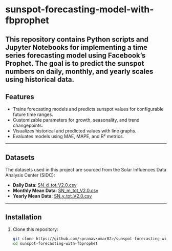 # sunspot-forecasting-model-with-fbprophet

This repository contains Python scripts and Jupyter Notebooks for implementing a time series forecasting model using Facebook’s Prophet. The goal is to predict the sunspot numbers on daily, monthly, and yearly scales using historical data. 
---
## **Features**
- Trains forecasting models and predicts sunspot values for configurable future time ranges.
- Customizable parameters for growth, seasonality, and trend changepoints.
- Visualizes historical and predicted values with line graphs.
- Evaluates models using MAE, MAPE, and R² metrics.

---
## **Datasets**
The datasets used in this project are sourced from the Solar Influences Data Analysis Center (SIDC):

- **Daily Data**: [SN_d_tot_V2.0.csv](http://www.sidc.be/silso/infosndtot)
- **Monthly Mean Data**: [SN_m_tot_V2.0.csv](http://www.sidc.be/silso/infosnmtot)
- **Yearly Mean Data**: [SN_y_tot_V2.0.csv](http://www.sidc.be/silso/infosnytot)

---

## **Installation**
1. Clone this repository:
   ```bash
   git clone https://github.com/<pranavkumar02>/sunspot-forecasting-with-fbprophet.git
   cd sunspot-forecasting-with-fbprophet

